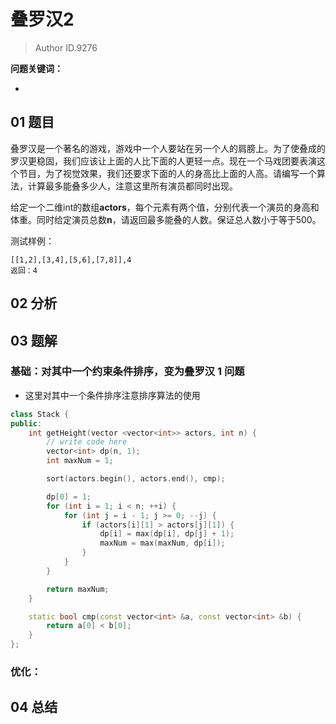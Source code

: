 # 叠罗汉2
> Author ID.9276 

**问题关键词：**

- 

## 01 题目

叠罗汉是一个著名的游戏，游戏中一个人要站在另一个人的肩膀上。为了使叠成的罗汉更稳固，我们应该让上面的人比下面的人更轻一点。现在一个马戏团要表演这个节目，为了视觉效果，我们还要求下面的人的身高比上面的人高。请编写一个算法，计算最多能叠多少人，注意这里所有演员都同时出现。

给定一个二维int的数组**actors**，每个元素有两个值，分别代表一个演员的身高和体重。同时给定演员总数**n**，请返回最多能叠的人数。保证总人数小于等于500。

测试样例：

```
[[1,2],[3,4],[5,6],[7,8]],4
返回：4
```

## 02 分析



## 03 题解

### 基础：对其中一个约束条件排序，变为叠罗汉 1 问题

- 这里对其中一个条件排序注意排序算法的使用

```c++
class Stack {
public:
    int getHeight(vector <vector<int>> actors, int n) {
        // write code here
        vector<int> dp(n, 1);
        int maxNum = 1;

        sort(actors.begin(), actors.end(), cmp);

        dp[0] = 1;
        for (int i = 1; i < n; ++i) {
            for (int j = i - 1; j >= 0; --j) {
                if (actors[i][1] > actors[j][1]) {
                    dp[i] = max(dp[i], dp[j] + 1);
                    maxNum = max(maxNum, dp[i]);
                }
            }
        }

        return maxNum;
    }

    static bool cmp(const vector<int> &a, const vector<int> &b) {
        return a[0] < b[0];
    }
};
```



### 优化：



## 04 总结

